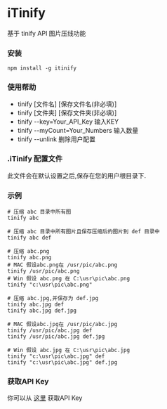 # iTinify
基于 tinify API 图片压线功能

### 安装
`npm install -g itinify`

### 使用帮助

* tinify [文件名] [保存文件名(非必填)]   
* tinify [文件夹] [保存文件夹(非必填)]   
* tinify --key=Your_API_Key 输入KEY    
* tinify --myCount=Your_Numbers 输入数量    
* tinify --unlink 删除用户配置

### .iTinify 配置文件

此文件会在默认设置之后,保存在您的用户根目录下.



### 示例
```shell
# 压缩 abc 目录中所有图
tinify abc

# 压缩 abc 目录中所有图片且保存压缩后的图片到 def 目录中
tinify abc def

# 压缩 abc.png
tinify abc.png
# MAC 假设abc.png在 /usr/pic/abc.png
tinify /usr/pic/abc.png
# Win 假设 abc.png 在 C:\usr\pic\abc.png
tinify "c:\usr\pic\abc.png"

# 压缩 abc.jpg,并保存为 def.jpg
tinify abc.jpg def
tinify abc.jpg def.jpg

# MAC 假设abc.jpg在 /usr/pic/abc.jpg
tinify /usr/pic/abc.jpg def
tinify /usr/pic/abc.jpg def.jpg

# Win 假设 abc.jpg 在 C:\usr\pic\abc.jpg
tinify "c:\usr\pic\abc.jpg" def
tinify "c:\usr\pic\abc.jpg" def.jpg
```

### 获取API Key

你可以从 [这里](https://tinypng.com/developers) 获取API Key


